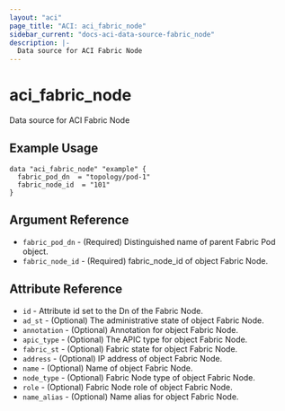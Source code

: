 ```yaml
---
layout: "aci"
page_title: "ACI: aci_fabric_node"
sidebar_current: "docs-aci-data-source-fabric_node"
description: |-
  Data source for ACI Fabric Node
---
```


# aci_fabric_node #
Data source for ACI Fabric Node

## Example Usage ##

```hcl
data "aci_fabric_node" "example" {
  fabric_pod_dn  = "topology/pod-1"
  fabric_node_id  = "101"
}
```

## Argument Reference ##
* `fabric_pod_dn` - (Required) Distinguished name of parent Fabric Pod object.
* `fabric_node_id` - (Required) fabric_node_id of object Fabric Node.

## Attribute Reference
* `id` - Attribute id set to the Dn of the Fabric Node.
* `ad_st` - (Optional) The administrative state of object Fabric Node.
* `annotation` - (Optional) Annotation for object Fabric Node.
* `apic_type` - (Optional) The APIC type for object Fabric Node.
* `fabric_st` - (Optional) Fabric state for object Fabric Node.
* `address` - (Optional) IP address of object Fabric Node.
* `name` - (Optional) Name of object Fabric Node.
* `node_type` - (Optional) Fabric Node type of object Fabric Node.
* `role` - (Optional) Fabric Node role of object Fabric Node.
* `name_alias` - (Optional) Name alias for object Fabric Node.

